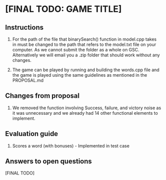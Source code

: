 # [FINAL TODO: GAME TITLE]

## Instructions

1. For the path of the file that binarySearch() function in model.cpp takes in
must be changed to the path that refers to the model.txt file on your computer.
As we cannot submit the folder as a whole on GSC. Alternatively we will email you a
.zip folder that should work without any changes.

2. The game can be played by running and building the words.cpp file and the game
is played using the same guidelines as mentioned in the PROPOSAL.md

## Changes from proposal

1. We removed the function involving Success, failure, and victory noise as it was unnecessary
and we already had 14 other functional elements to implement.

## Evaluation guide

  1. Scores a word (with bonuses) - Implemented in test case

## Answers to open questions

[FINAL TODO]

